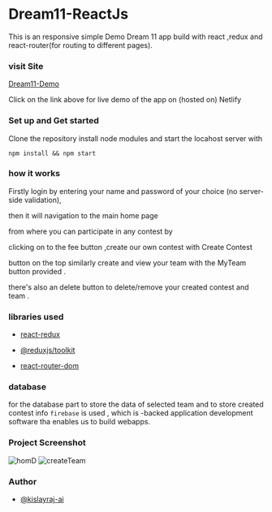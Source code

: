 # Dream11-ReactJs

This is an responsive simple Demo Dream 11 app build with react ,redux and
react-router(for routing to different pages).

### visit Site

[Dream11-Demo](https://kislayraj-dream11.netlify.app/)

Click on the link above for live demo of the app on (hosted on) Netlify

### Set up and Get started

Clone the repository install node modules and start the locahost server with

```
npm install && npm start
```

### how it works

Firstly login by entering your name and password of your choice (no server-side
validation),

then it will navigation to the main home page

from where you can participate in any contest by

clicking on to the fee button ,create our own contest with Create Contest

button on the top similarly create and view your team with the MyTeam button
provided .

there's also an delete button to delete/remove your created contest and team .

### libraries used

- [react-redux](https://redux.js.org/)

- [@reduxjs/toolkit](https://redux-toolkit.js.org/)

- [react-router-dom](https://github.com/remix-run/react-router)

### database

for the database part to store the data of selected team and to store created
contest info `firebase` is used , which is -backed application development
software tha enables us to build webapps.

### Project Screenshot

![homD](https://user-images.githubusercontent.com/68383933/134322745-702ad6f8-c28f-4905-83e9-feafbc157ff0.png)
![createTeam](https://user-images.githubusercontent.com/68383933/134322739-736f1484-68b9-4fd5-9adb-b06dce78d5e6.png)

### Author

- [@kislayraj-ai](https://www.github.com/kislayraj-ai)
